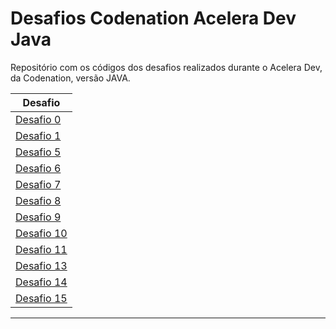 # Desafios Codenation Acelera Dev Java

Repositório com os códigos dos desafios realizados durante o Acelera Dev, da Codenation, versão JAVA.

|**Desafio**|
|---|
| [Desafio 0] |
| [Desafio 1] |
| [Desafio 5] |
| [Desafio 6] |
| [Desafio 7] |
| [Desafio 8] |
| [Desafio 9] |
| [Desafio 10] |
| [Desafio 11] |
| [Desafio 13] |
| [Desafio 14] |
| [Desafio 15] |
------------

[Desafio 0]: <https://github.com/savitoh/desafios-codenation-acelera-dev-java/tree/master/java-0>
[Desafio 1]: <https://github.com/savitoh/desafios-codenation-acelera-dev-java/tree/master/java-1>
[Desafio 5]: <https://github.com/savitoh/desafios-codenation-acelera-dev-java/tree/master/java-5>
[Desafio 6]: <https://github.com/savitoh/desafios-codenation-acelera-dev-java/tree/master/java-6>
[Desafio 7]: <https://github.com/savitoh/desafios-codenation-acelera-dev-java/tree/master/java-7>
[Desafio 8]: <https://github.com/savitoh/desafios-codenation-acelera-dev-java/tree/master/java-8>
[Desafio 9]: <https://github.com/savitoh/desafios-codenation-acelera-dev-java/tree/master/java-9>
[Desafio 10]: <https://github.com/savitoh/desafios-codenation-acelera-dev-java/tree/master/java-10>
[Desafio 11]: <https://github.com/savitoh/desafios-codenation-acelera-dev-java/tree/master/java-11>
[Desafio 13]: <https://github.com/savitoh/desafios-codenation-acelera-dev-java/tree/master/java-13>
[Desafio 14]: <https://github.com/savitoh/desafios-codenation-acelera-dev-java/tree/master/java-14>
[Desafio 15]: <https://github.com/savitoh/desafios-codenation-acelera-dev-java/tree/master/java-15>